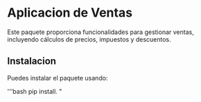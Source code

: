 # Aplicacion de Ventas

Este paquete proporciona funcionalidades para gestionar
ventas, incluyendo cálculos de precios, impuestos y descuentos.

## Instalacion

Puedes instalar el paquete usando:

'''bash
pip install.
"